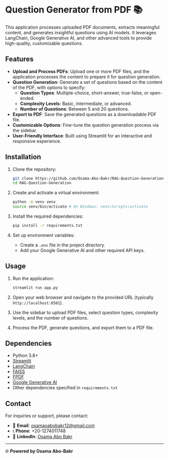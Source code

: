 # Question Generator from PDF 📚

This application processes uploaded PDF documents, extracts meaningful content, and generates insightful questions using AI models. It leverages LangChain, Google Generative AI, and other advanced tools to provide high-quality, customizable questions.

## Features

- **Upload and Process PDFs**: Upload one or more PDF files, and the application processes the content to prepare it for question generation.
- **Question Generation**: Generate a set of questions based on the content of the PDF, with options to specify:
  - **Question Types**: Multiple-choice, short-answer, true-false, or open-ended.
  - **Complexity Levels**: Basic, intermediate, or advanced.
  - **Number of Questions**: Between 5 and 20 questions.
- **Export to PDF**: Save the generated questions as a downloadable PDF file.
- **Customizable Options**: Fine-tune the question generation process via the sidebar.
- **User-Friendly Interface**: Built using Streamlit for an interactive and responsive experience.

## Installation

1. Clone the repository:
   ```bash
   git clone https://github.com/Osama-Abo-Bakr/RAG-Question-Generation.git
   cd RAG-Question-Generation
   ```

2. Create and activate a virtual environment:
   ```bash
   python -m venv venv
   source venv/bin/activate # On Windows: venv\Scripts\activate
   ```

3. Install the required dependencies:
   ```bash
   pip install -r requirements.txt
   ```

4. Set up environment variables:
   - Create a `.env` file in the project directory.
   - Add your Google Generative AI and other required API keys.

## Usage

1. Run the application:
   ```bash
   streamlit run app.py
   ```

2. Open your web browser and navigate to the provided URL (typically `http://localhost:8501`).

3. Use the sidebar to upload PDF files, select question types, complexity levels, and the number of questions.

4. Process the PDF, generate questions, and export them to a PDF file.

## Dependencies

- Python 3.8+
- [Streamlit](https://streamlit.io/)
- [LangChain](https://langchain.com/)
- [FAISS](https://faiss.ai/)
- [FPDF](http://www.fpdf.org/)
- [Google Generative AI](https://ai.google/)
- Other dependencies specified in `requirements.txt`

## Contact

For inquiries or support, please contact:

- 📧 **Email**: [osamaoabobakr12@gmail.com](mailto:osamaoabobakr12@gmail.com)
- 📞 **Phone**: +20-1274011748
- 🔗 **LinkedIn**: [Osama Abo Bakr](https://www.linkedin.com/in/osama-abo-bakr-293614259/)

---
🌐 **Powered by Osama Abo-Bakr**